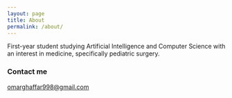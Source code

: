 ```yaml
---
layout: page
title: About
permalink: /about/
---
```

First-year student studying Artificial Intelligence and Computer Science with an interest in medicine, specifically pediatric surgery.

### Contact me

[omarghaffar998@gmail.com](mailto:omarghaffar998@gmail.com)
